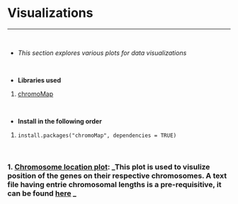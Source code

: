 # Visualizations
---
<br>

* *This section explores various plots for data visualizations*

<br>

* **Libraries used**
1. [chromoMap](https://cran.r-project.org/web/packages/chromoMap/index.html)

<br>

* **Install in the following order**
1. ```install.packages("chromoMap", dependencies = TRUE)```

<br>

### 1. [Chromosome location plot](https://github.com/spriyansh/Micro-Array-Data-Analysis/blob/master/Visualization/plots/Github_visual.png): _This plot is used to visulize position of the genes on their respective chromosomes. A text file having entrie chromosomal lengths is a pre-requisitive, it can be found [here](https://raw.githubusercontent.com/spriyansh/Micro-Array-Data-Analysis/master/Visualization/Chrom_info.txt) _
